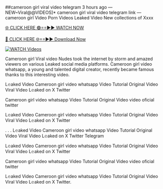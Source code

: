 ##cameroon girl viral video telegram
3 hours ago — NEW~Viral@@VIDEOS]* cameroon girl viral video telegram link — cameroon girl Video Porn Videos Leaked Video New collections of Xxxx

[🌐 CLICK HERE 🟢==►► WATCH NOW](https://viralvideo2k25.blogspot.com/2025/02/xxx-videos-viral-git-hub.html)

[🔴 CLICK HERE 🌐==►► Download Now](https://viralvideo2k25.blogspot.com/2025/02/xxx-videos-viral-git-hub.html)

[![WATCH Videos](https://i.imgur.com/dJHk4Zq.gif)](https://viralvideo2k25.blogspot.com/2025/02/xxx-videos-viral-git-hub.html)


Cameroon girl Viral video Nudes took the internet by storm and amazed viewers on various Leaked social media platforms. Cameroon girl video whatsapp, a young and talented digital creator, recently became famous thanks to this interesting video.

L𝚎aked Video Cameroon girl video whatsapp Video Tutorial Original Video Viral Video L𝚎aked on X Twitter

Cameroon girl video whatsapp Video Tutorial Original Video video oficial twitter

L𝚎aked Video Cameroon girl video whatsapp Video Tutorial Original Video Viral Video L𝚎aked on X Twitter

. . . L𝚎aked Video Cameroon girl video whatsapp Video Tutorial Original Video Viral Video L𝚎aked on X Twitter Telegram

L𝚎aked Video Cameroon girl video whatsapp Video Tutorial Original Video Viral Video L𝚎aked on X Twitter

Cameroon girl video whatsapp Video Tutorial Original Video video oficial twitter

L𝚎aked Video Cameroon girl video whatsapp Video Tutorial Original Video Viral Video L𝚎aked on X Twitter.
